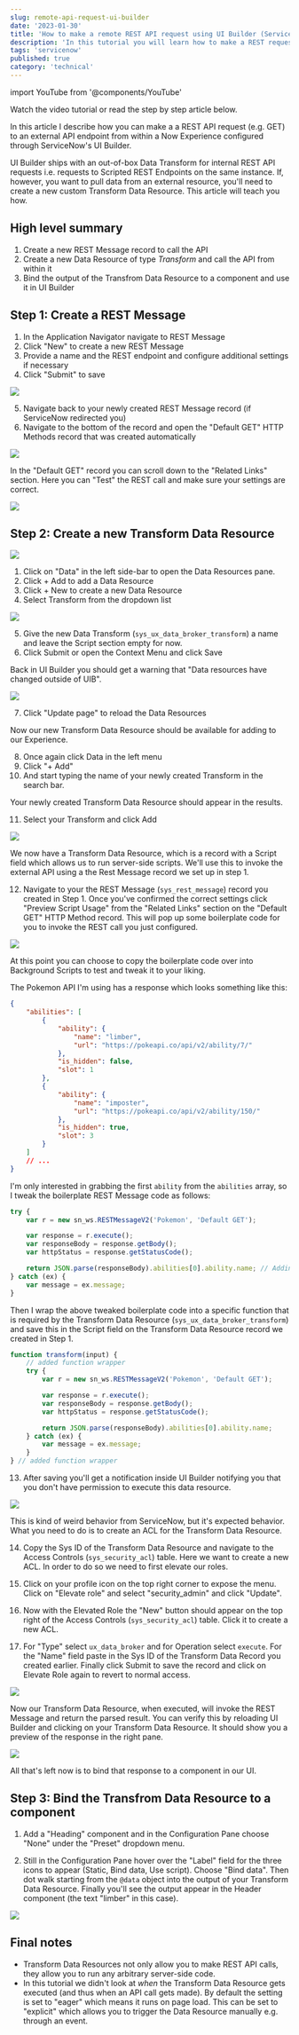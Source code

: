 ```yaml
---
slug: remote-api-request-ui-builder
date: '2023-01-30'
title: 'How to make a remote REST API request using UI Builder (ServiceNow Now Experience)'
description: 'In this tutorial you will learn how to make a REST request to a remote API from within UI Builder. This allows you to pull in external data resources into your Now Experience Configurable Workspace.'
tags: 'servicenow'
published: true
category: 'technical'
---
```


import YouTube from '@components/YouTube'

<YouTube id="3SgY8E6T7oA" />

Watch the video tutorial or read the step by step article below.

In this article I describe how you can make a a REST API request (e.g. GET) to an external API endpoint from within a Now Experience configured through ServiceNow's UI Builder.

UI Builder ships with an out-of-box Data Transform for internal REST API requests i.e. requests to Scripted REST Endpoints on the same instance. If, however, you want to pull data from an external resource, you'll need to create a new custom Transform Data Resource. This article will teach you how.

## High level summary

1. Create a new REST Message record to call the API
2. Create a new Data Resource of type _Transform_ and call the API from within it
3. Bind the output of the Transfrom Data Resource to a component and use it in UI Builder

## Step 1: Create a REST Message

1. In the Application Navigator navigate to REST Message
2. Click "New" to create a new REST Message
3. Provide a name and the REST endpoint and configure additional settings if necessary
4. Click "Submit" to save

![](./images/20230130152119.png)

5. Navigate back to your newly created REST Message record (if ServiceNow redirected you)
6. Navigate to the bottom of the record and open the "Default GET" HTTP Methods record that was created automatically

![](./images/20230130152304.png)

In the "Default GET" record you can scroll down to the "Related Links" section. Here you can "Test" the REST call and make sure your settings are correct.

![](./images/20230130152532.png)

## Step 2: Create a new Transform Data Resource

![](./images/20230130144739.png)

1. Click on "Data" in the left side-bar to open the Data Resources pane.
2. Click + Add to add a Data Resource
3. Click + New to create a new Data Resource
4. Select Transform from the dropdown list

![](./images/20230130145738.png)

5. Give the new Data Transform (`sys_ux_data_broker_transform`) a name and leave the Script section empty for now.
6. Click Submit or open the Context Menu and click Save

Back in UI Builder you should get a warning that "Data resources have changed outside of UIB".

![](./images/20230130150545.png)

7. Click "Update page" to reload the Data Resources

Now our new Transform Data Resource should be available for adding to our Experience.

8. Once again click Data in the left menu
9. Click "+ Add"
10. And start typing the name of your newly created Transform in the search bar.

Your newly created Transform Data Resource should appear in the results.

11. Select your Transform and click Add

![](./images/20230130151106.png)

We now have a Transform Data Resource, which is a record with a Script field which allows us to run server-side scripts. We'll use this to invoke the external API using a the Rest Message record we set up in step 1.

12. Navigate to your the REST Message (`sys_rest_message`) record you created in Step 1. Once you've confirmed the correct settings click "Preview Script Usage" from the "Related Links" section on the "Default GET" HTTP Method record. This will pop up some boilerplate code for you to invoke the REST call you just configured.

![](./images/20230130152609.png)

At this point you can choose to copy the boilerplate code over into Background Scripts to test and tweak it to your liking.

The Pokemon API I'm using has a response which looks something like this:

```json
{
	"abilities": [
		{
			"ability": {
				"name": "limber",
				"url": "https://pokeapi.co/api/v2/ability/7/"
			},
			"is_hidden": false,
			"slot": 1
		},
		{
			"ability": {
				"name": "imposter",
				"url": "https://pokeapi.co/api/v2/ability/150/"
			},
			"is_hidden": true,
			"slot": 3
		}
	]
	// ...
}
```

I'm only interested in grabbing the first `ability` from the `abilities` array, so I tweak the boilerplate REST Message code as follows:

```js
try {
	var r = new sn_ws.RESTMessageV2('Pokemon', 'Default GET');

	var response = r.execute();
	var responseBody = response.getBody();
	var httpStatus = response.getStatusCode();

	return JSON.parse(responseBody).abilities[0].ability.name; // Adding this line
} catch (ex) {
	var message = ex.message;
}
```

Then I wrap the above tweaked boilerplate code into a specific function that is required by the Transform Data Resource (`sys_ux_data_broker_transform`) and save this in the Script field on the Transform Data Resource record we created in Step 1.

```js
function transform(input) {
	// added function wrapper
	try {
		var r = new sn_ws.RESTMessageV2('Pokemon', 'Default GET');

		var response = r.execute();
		var responseBody = response.getBody();
		var httpStatus = response.getStatusCode();

		return JSON.parse(responseBody).abilities[0].ability.name;
	} catch (ex) {
		var message = ex.message;
	}
} // added function wrapper
```

13. After saving you'll get a notification inside UI Builder notifying you that you don't have permission to execute this data resource.

![](./images/20230205121932.png)

This is kind of weird behavior from ServiceNow, but it's expected behavior. What you need to do is to create an ACL for the Transform Data Resource.

14. Copy the Sys ID of the Transform Data Resource and navigate to the Access Controls (`sys_security_acl`) table. Here we want to create a new ACL. In order to do so we need to first elevate our roles.

15. Click on your profile icon on the top right corner to expose the menu. Click on "Elevate role" and select "security_admin" and click "Update".

16. Now with the Elevated Role the "New" button should appear on the top right of the Access Controls (`sys_security_acl`) table. Click it to create a new ACL.

17. For "Type" select `ux_data_broker` and for Operation select `execute`. For the "Name" field paste in the Sys ID of the Transform Data Record you created earlier. Finally click Submit to save the record and click on Elevate Role again to revert to normal access.

![](./images/20230205132724.png)

Now our Transform Data Resource, when executed, will invoke the REST Message and return the parsed result. You can verify this by reloading UI Builder and clicking on your Transform Data Resource. It should show you a preview of the response in the right pane.

![](./images/20230205133342.png)

All that's left now is to bind that response to a component in our UI.

## Step 3: Bind the Transfrom Data Resource to a component

1. Add a "Heading" component and in the Configuration Pane choose "None" under the "Preset" dropdown menu.

2. Still in the Configuration Pane hover over the "Label" field for the three icons to appear (Static, Bind data, Use script). Choose "Bind data". Then dot walk starting from the `@data` object into the output of your Transform Data Resource. Finally you'll see the output appear in the Header component (the text "limber" in this case).

![](./images/20230205133942.png)

## Final notes

-   Transform Data Resources not only allow you to make REST API calls, they allow you to run any arbitrary server-side code.
-   In this tutorial we didn't look at _when_ the Transform Data Resource gets executed (and thus when an API call gets made). By default the setting is set to "eager" which means it runs on page load. This can be set to "explicit" which allows you to trigger the Data Resource manually e.g. through an event.
